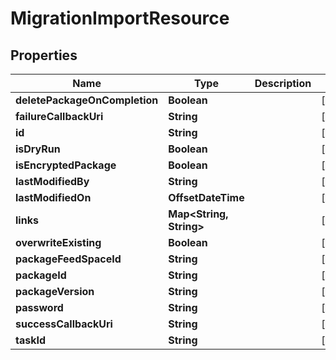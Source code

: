 

# MigrationImportResource


## Properties

Name | Type | Description | Notes
------------ | ------------- | ------------- | -------------
**deletePackageOnCompletion** | **Boolean** |  |  [optional]
**failureCallbackUri** | **String** |  |  [optional]
**id** | **String** |  |  [optional]
**isDryRun** | **Boolean** |  |  [optional]
**isEncryptedPackage** | **Boolean** |  |  [optional]
**lastModifiedBy** | **String** |  |  [optional]
**lastModifiedOn** | **OffsetDateTime** |  |  [optional]
**links** | **Map&lt;String, String&gt;** |  |  [optional]
**overwriteExisting** | **Boolean** |  |  [optional]
**packageFeedSpaceId** | **String** |  |  [optional]
**packageId** | **String** |  |  [optional]
**packageVersion** | **String** |  |  [optional]
**password** | **String** |  |  [optional]
**successCallbackUri** | **String** |  |  [optional]
**taskId** | **String** |  |  [optional]



